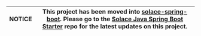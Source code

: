 | NOTICE | This project has been moved into [solace-spring-boot](https://github.com/SolaceProducts/solace-spring-boot). Please go to the [Solace Java Spring Boot Starter](https://github.com/SolaceProducts/solace-spring-boot/tree/master/solace-spring-boot-starters/solace-java-spring-boot-starter) repo for the latest updates on this project. |
| --- | --- |

